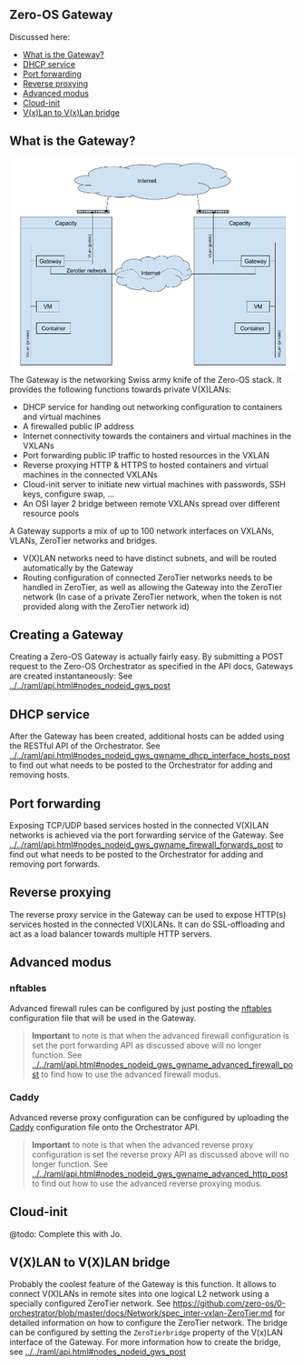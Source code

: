 ## Zero-OS Gateway

Discussed here:
- [What is the Gateway?](#what-is-the-Gateway)
- [DHCP service](#dhcp-service)
- [Port forwarding](#port-forwarding)
- [Reverse proxying](#reverse-proxying)
- [Advanced modus](#advanced-modus)
- [Cloud-init](#cloud-init)
- [V(x)Lan to V(x)Lan bridge](#vxlan-to-vxlan-bridge)

## What is the Gateway?
![Gateway](gateway.png)
The Gateway is the networking Swiss army knife of the Zero-OS stack. It provides the following functions towards private V(X)LANs:
- DHCP service for handing out networking configuration to containers and virtual machines
- A firewalled public IP address
- Internet connectivity towards the containers and virtual machines in the VXLANs
- Port forwarding public IP traffic to hosted resources in the VXLAN
- Reverse proxying HTTP & HTTPS to hosted containers and virtual machines in the connected VXLANs
- Cloud-init server to initiate new virtual machines with passwords, SSH keys, configure swap, ...
- An OSI layer 2 bridge between remote VXLANs spread over different resource pools

A Gateway supports a mix of up to 100 network interfaces on VXLANs, VLANs, ZeroTier networks and bridges.
- V(X)LAN networks need to have distinct subnets, and will be routed automatically by the Gateway
- Routing configuration of connected ZeroTier networks needs to be handled in ZeroTier, as well as allowing the Gateway into the ZeroTier network (In case of a private ZeroTier network, when the token is not provided along with the ZeroTier network id)

## Creating a Gateway
Creating a Zero-OS Gateway is actually fairly easy. By submitting a POST request to the Zero-OS Orchestrator as specified in the API docs, Gateways are created instantaneously:
See [../../raml/api.html#nodes_nodeid_gws_post](https://htmlpreviewer.github.io/?../../raml/api.html#nodes__nodeid__gws_post)

## DHCP service
After the Gateway has been created, additional hosts can be added using the RESTful API of the Orchestrator. See [../../raml/api.html#nodes_nodeid_gws_gwname_dhcp_interface_hosts_post](https://htmlpreviewer.github.io/?../../raml/api.html#nodes__nodeid__gws__gwname__dhcp__interface__hosts_post) to find out what needs to be posted to the Orchestrator for adding and removing hosts.

## Port forwarding
Exposing TCP/UDP based services hosted in the connected V(X)LAN networks is achieved via the port forwarding service of the Gateway. See [../../raml/api.html#nodes_nodeid_gws_gwname_firewall_forwards_post](https://htmlpreviewer.github.io/?../../raml/api.html#nodes__nodeid__gws__gwname__firewall_forwards_post) to find out what needs to be posted to the Orchestrator for adding and removing port forwards.

## Reverse proxying
The reverse proxy service in the Gateway can be used to expose HTTP(s) services hosted in the connected V(X)LANs. It can do SSL-offloading and act as a load balancer towards multiple HTTP servers.

## Advanced modus

### nftables
Advanced firewall rules can be configured by just posting the [nftables](https://en.wikipedia.org/wiki/Nftables) configuration file that will be used in the Gateway.

> **Important** to note is that when the advanced firewall configuration is set the port forwarding API as discussed above will no longer function. See [../../raml/api.html#nodes_nodeid_gws_gwname_advanced_firewall_post](https://htmlpreviewer.github.io/?../../raml/api.html#nodes__nodeid__gws__gwname__advanced_firewall_post) to find how to use the advanced firewall modus.

### Caddy
Advanced reverse proxy configuration can be configured by uploading the [Caddy](https://caddyserver.com/) configuration file onto the Orchestrator API.

> **Important** to note is that when the advanced reverse proxy configuration is set the reverse proxy API as discussed above will no longer function. See [../../raml/api.html#nodes_nodeid_gws_gwname_advanced_http_post](https://htmlpreviewer.github.io/?../../raml/api.html#nodes__nodeid__gws__gwname__advanced_http_post) to find out how to use the advanced reverse proxying modus.

## Cloud-init
@todo: Complete this with Jo.

## V(X)LAN to V(X)LAN bridge
Probably the coolest feature of the Gateway is this function. It allows to connect V(X)LANs in remote sites into one logical L2 network using a specially configured ZeroTier network. See https://github.com/zero-os/0-orchestrator/blob/master/docs/Network/spec_inter-vxlan-ZeroTier.md for detailed information on how to configure the ZeroTier network.
The bridge can be configured by setting the `ZeroTierbridge` property of the V(x)LAN interface of the Gateway. For more information how to create the bridge, see [../../raml/api.html#nodes_nodeid_gws_post](https://htmlpreviewer.github.io/?../../raml/api.html#nodes__nodeid__gws_post)

